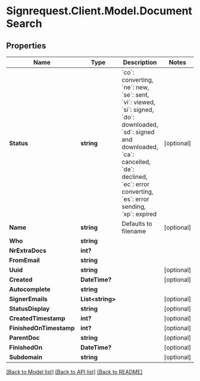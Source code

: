 # Signrequest.Client.Model.DocumentSearch
## Properties

Name | Type | Description | Notes
------------ | ------------- | ------------- | -------------
**Status** | **string** | &#x60;co&#x60;: converting, &#x60;ne&#x60;: new, &#x60;se&#x60;: sent, &#x60;vi&#x60;: viewed, &#x60;si&#x60;: signed, &#x60;do&#x60;: downloaded, &#x60;sd&#x60;: signed and downloaded, &#x60;ca&#x60;: cancelled, &#x60;de&#x60;: declined, &#x60;ec&#x60;: error converting, &#x60;es&#x60;: error sending, &#x60;xp&#x60;: expired | [optional] 
**Name** | **string** | Defaults to filename | [optional] 
**Who** | **string** |  | 
**NrExtraDocs** | **int?** |  | 
**FromEmail** | **string** |  | 
**Uuid** | **string** |  | [optional] 
**Created** | **DateTime?** |  | [optional] 
**Autocomplete** | **string** |  | 
**SignerEmails** | **List&lt;string&gt;** |  | [optional] 
**StatusDisplay** | **string** |  | [optional] 
**CreatedTimestamp** | **int?** |  | [optional] 
**FinishedOnTimestamp** | **int?** |  | [optional] 
**ParentDoc** | **string** |  | [optional] 
**FinishedOn** | **DateTime?** |  | [optional] 
**Subdomain** | **string** |  | [optional] 

[[Back to Model list]](../README.md#documentation-for-models) [[Back to API list]](../README.md#documentation-for-api-endpoints) [[Back to README]](../README.md)

